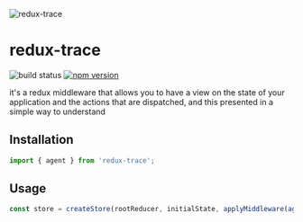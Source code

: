![redux-trace](http://i.imgur.com/aSgXTGF.png)

# redux-trace

![build status](https://travis-ci.org/hajjiTarik/redux-trace.svg?branch=master)
[![npm version](https://badge.fury.io/js/redux-trace.svg)](https://badge.fury.io/js/redux-trace)

it's a redux middleware that allows you to have a view on the state of your application and the actions that are dispatched, and this presented in a simple way to understand

## Installation

```js
import { agent } from 'redux-trace';
```

## Usage

```js
const store = createStore(rootReducer, initialState, applyMiddleware(agent()));
```
